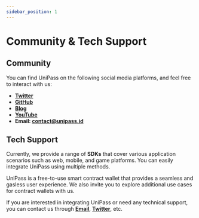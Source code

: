 ```yaml
---
sidebar_position: 1
---
```


# Community & Tech Support

## Community

You can find UniPass on the following social media platforms, and feel free to interact with us:

* [**Twitter**](https://twitter.com/UniPassID)
* [**GitHub**](https://github.com/UniPassID)
* [**Blog**](https://medium.com/unipass)
* [**YouTube**](https://www.youtube.com/channel/UCJZ4GOghuCdxBazZXc4M41g/featured)
* **Email: contact@unipass.id**

## Tech Support

Currently, we provide a range of **SDKs** that cover various application scenarios such as web, mobile, and game platforms. You can easily integrate UniPass using multiple methods.

UniPass is a free-to-use smart contract wallet that provides a seamless and gasless user experience. We also invite you to explore additional use cases for contract wallets with us.

If you are interested in integrating UniPass or need any technical support, you can contact us through [**Email**](mailto:contact@unipass.id), [**Twitter**](https://twitter.com/UniPassID), etc.